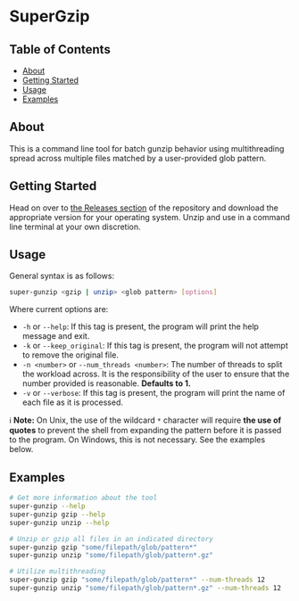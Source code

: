# SuperGzip

## Table of Contents

- [About](#about)
- [Getting Started](#getting_started)
- [Usage](#usage)
- [Examples](#examples)


## About <a name = "about"></a>

This is a command line tool for batch gunzip behavior using multithreading spread across multiple files matched by a user-provided glob pattern.


## Getting Started <a name = "getting_started"></a>

Head on over to [the Releases section](https://github.com/MauricePasternak/SuperGZip/releases) of the repository and download the appropriate version for your operating system. Unzip and use in a command line terminal at your own discretion.


## Usage <a name = "usage"></a>

General syntax is as follows:

```bash
super-gunzip <gzip | unzip> <glob pattern> [options]
```

Where current options are:

- `-h` or `--help`: If this tag is present, the program will print the help message and exit.
- `-k` or `--keep_original`: If this tag is present, the program will not attempt to remove the original file.
- `-n <number>` or `--num_threads <number>`: The number of threads to split the workload across. It is the responsibility of the user to ensure that the number provided is reasonable. **Defaults to 1.**
- `-v` or `--verbose`: If this tag is present, the program will print the name of each file as it is processed.

:information_source: **Note:** On Unix, the use of the wildcard `*` character will require **the use of quotes** to prevent the shell from expanding the pattern before it is passed to the program. On Windows, this is not necessary. See the examples below.

## Examples <a name = "examples"></a>

```bash
# Get more information about the tool
super-gunzip --help
super-gunzip gzip --help
super-gunzip unzip --help

# Unzip or gzip all files in an indicated directory
super-gunzip gzip "some/filepath/glob/pattern*"
super-gunzip unzip "some/filepath/glob/pattern*.gz"

# Utilize multithreading
super-gunzip gzip "some/filepath/glob/pattern*" --num-threads 12
super-gunzip unzip "some/filepath/glob/pattern*.gz" --num-threads 12
```
